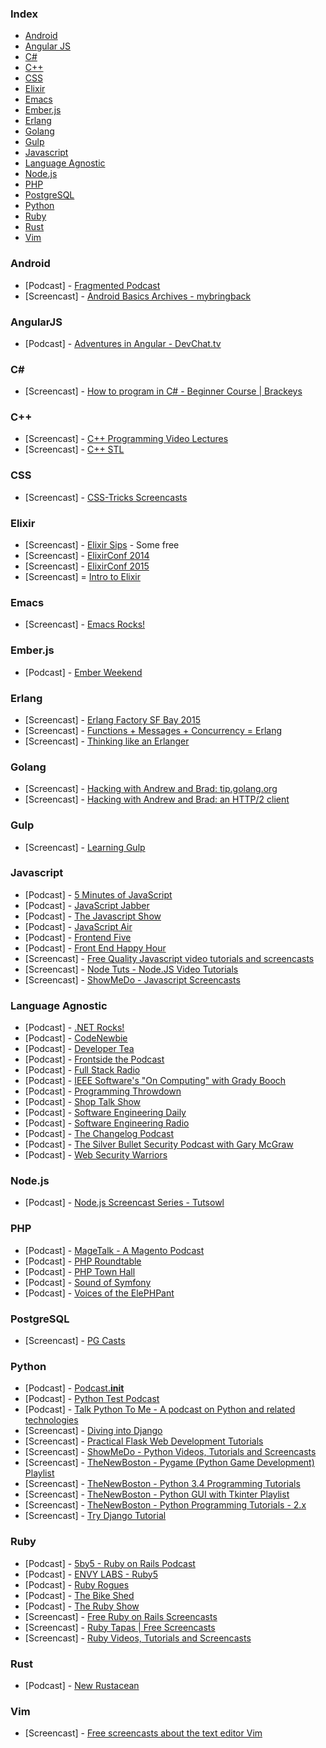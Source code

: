 ### Index

* [Android](#android)
* [Angular JS](#angularjs)
* [C#](#c)
* [C++](#c-1)
* [CSS](#css)
* [Elixir](#elixir)
* [Emacs](#emacs)
* [Ember.js](#emberjs)
* [Erlang](#erlang)
* [Golang](#golang)
* [Gulp](#gulp)
* [Javascript](#javascript)
* [Language Agnostic](#language-agnostic)
* [Node.js](#Nodejs)
* [PHP](#php)
* [PostgreSQL](#postgresql)
* [Python](#python)
* [Ruby](#ruby)
* [Rust](#rust)
* [Vim](#vim)


### Android

* [Podcast] - [Fragmented Podcast](http://fragmentedpodcast.com)
* [Screencast] - [Android Basics Archives - mybringback](http://www.mybringback.com/series/android-basics/)


### AngularJS

* [Podcast] - [Adventures in Angular - DevChat.tv](https://devchat.tv/adventures-in-angular/)


### C&#x23;

* [Screencast] - [How to program in C# - Beginner Course | Brackeys](https://www.youtube.com/playlist?list=PLPV2KyIb3jR6ZkG8gZwJYSjnXxmfPAl51)


### C++

* [Screencast] - [C++ Programming Video Lectures](https://www.youtube.com/playlist?list=PLTZbNwgO5ebo64D1k0DJQGX30X6iSTmRr)
* [Screencast] - [C++ STL ](https://www.youtube.com/playlist?list=PL5jc9xFGsL8G3y3ywuFSvOuNm3GjBwdkb)


### CSS

* [Screencast] - [CSS-Tricks Screencasts](https://css-tricks.com/video-screencasts/)


### Elixir

* [Screencast] - [Elixir Sips](http://elixirsips.com) - Some free
* [Screencast] - [ElixirConf 2014](https://www.youtube.com/playlist?list=PLE7tQUdRKcyakbmyFcmznq2iNtL80mCsT)
* [Screencast] - [ElixirConf 2015](https://www.youtube.com/playlist?list=PLWbHc_FXPo2jBXpr1IjyUgJ7hNS1eTf7H)
* [Screencast] = [Intro to Elixir](https://www.youtube.com/watch?v=lly-1UYmnFI&list=PLn76XROGFNtE9InImlu6e8isbOsM7qKtt)


### Emacs

* [Screencast] - [Emacs Rocks!](http://emacsrocks.com)


### Ember.js

* [Podcast] - [Ember Weekend](https://emberweekend.com/episodes)


### Erlang

* [Screencast] - [Erlang Factory SF Bay 2015](https://www.youtube.com/playlist?list=PLWbHc_FXPo2h0sJW6X2RZDtT1ndw6KKpQ)
* [Screencast] - [Functions + Messages + Concurrency = Erlang](http://www.infoq.com/presentations/joe-armstrong-erlang-qcon08)
* [Screencast] - [Thinking like an Erlanger](https://www.youtube.com/watch?v=6sBL1kHoMoo)


### Golang

* [Screencast] - [Hacking with Andrew and Brad: tip.golang.org](https://www.youtube.com/watch?v=1rZ-JorHJEY)
* [Screencast] - [Hacking with Andrew and Brad: an HTTP/2 client](https://www.youtube.com/watch?v=yG-UaBJXZ80)


### Gulp

* [Screencast] - [Learning Gulp](http://leveluptuts.com/tutorials/learning-gulp)


### Javascript

* [Podcast] - [5 Minutes of JavaScript](https://fivejs.codeschool.com)
* [Podcast] - [JavaScript Jabber](https://devchat.tv/js-jabber)
* [Podcast] - [The Javascript Show](http://javascriptshow.com)
* [Podcast] - [JavaScript Air](https://javascriptair.com)
* [Podcast] - [Frontend Five](https://frontendfive.codeschool.com)
* [Podcast] - [Front End Happy Hour](http://frontendhappyhour.com)
* [Screencast] - [Free Quality Javascript video tutorials and screencasts](http://www.screencasts.org/topics/javascript)
* [Screencast] - [Node Tuts - Node.JS Video Tutorials](http://nodetuts.com)
* [Screencast] - [ShowMeDo - Javascript Screencasts](http://showmedo.com/videotutorials/javascript)


### Language Agnostic

* [Podcast] - [.NET Rocks!](https://www.dotnetrocks.com)
* [Podcast] - [CodeNewbie](http://www.codenewbie.org/podcast)
* [Podcast] - [Developer Tea](https://developertea.com)
* [Podcast] - [Frontside the Podcast](https://frontsidethepodcast.simplecast.fm)
* [Podcast] - [Full Stack Radio](http://www.fullstackradio.com)
* [Podcast] - [IEEE Software's "On Computing" with Grady Booch](http://www.computer.org/web/computingnow/oncomputing)
* [Podcast] - [Programming Throwdown](http://www.programmingthrowdown.com)
* [Podcast] - [Shop Talk Show](http://shoptalkshow.com)
* [Podcast] - [Software Engineering Daily](http://softwareengineeringdaily.com)
* [Podcast] - [Software Engineering Radio](http://www.se-radio.net)
* [Podcast] - [The Changelog Podcast](https://changelog.com/podcast/)
* [Podcast] - [The Silver Bullet Security Podcast with Gary McGraw](http://www.computer.org/web/computingnow/silverbullet)
* [Podcast] - [Web Security Warriors](https://devchat.tv/web-security-warriors/)


### Node.js

* [Podcast] - [Node.js Screencast Series - Tutsowl](http://www.tutsowl.com)


### PHP

* [Podcast] - [MageTalk - A Magento Podcast](http://magetalk.com)
* [Podcast] - [PHP Roundtable](https://www.phproundtable.com)
* [Podcast] - [PHP Town Hall](http://phptownhall.com)
* [Podcast] - [Sound of Symfony](http://www.soundofsymfony.com)
* [Podcast] - [Voices of the ElePHPant](https://voicesoftheelephpant.com)


### PostgreSQL

* [Screencast] - [PG Casts](https://www.pgcasts.com)


### Python

* [Podcast] - [Podcast.__init__](http://podcastinit.com)
* [Podcast] - [Python Test Podcast](http://pythontesting.net/test-podcast)
* [Podcast] - [Talk Python To Me - A podcast on Python and related technologies](http://talkpython.fm)
* [Screencast] - [Diving into Django](http://code.tutsplus.com/articles/diving-into-django--net-2969)
* [Screencast] - [Practical Flask Web Development Tutorials](https://www.youtube.com/playlist?list=PLQVvvaa0QuDc_owjTbIY4rbgXOFkUYOUB)
* [Screencast] - [ShowMeDo - Python Videos, Tutorials and Screencasts](http://showmedo.com/videotutorials/python)
* [Screencast] - [TheNewBoston - Pygame (Python Game Development) Playlist](https://www.youtube.com/playlist?list=PL6gx4Cwl9DGAjkwJocj7vlc_mFU-4wXJq)
* [Screencast] - [TheNewBoston - Python 3.4 Programming Tutorials](https://www.youtube.com/playlist?list=PL6gx4Cwl9DGAcbMi1sH6oAMk4JHw91mC_)
* [Screencast] - [TheNewBoston - Python GUI with Tkinter Playlist](https://www.youtube.com/playlist?list=PL6gx4Cwl9DGBwibXFtPtflztSNPGuIB_d)
* [Screencast] - [TheNewBoston - Python Programming Tutorials - 2.x](https://www.youtube.com/playlist?list=PLEA1FEF17E1E5C0DA)
* [Screencast] - [Try Django Tutorial](http://youtu.be/3DccH9AMwFQ?list=PLEsfXFp6DpzRgedo9IzmcpXYoSeDg29Tx)


### Ruby

* [Podcast] - [5by5 - Ruby on Rails Podcast](http://5by5.tv/rubyonrails)
* [Podcast] - [ENVY LABS - Ruby5](https://ruby5.codeschool.com)
* [Podcast] - [Ruby Rogues](https://devchat.tv/ruby-rogues/)
* [Podcast] - [The Bike Shed](http://bikeshed.fm)
* [Podcast] - [The Ruby Show](http://rubyshow.com)
* [Screencast] - [Free Ruby on Rails Screencasts](http://railscasts.com/?type=free)
* [Screencast] - [Ruby Tapas | Free Screencasts](http://www.rubytapas.com/episodes?filter=free)
* [Screencast] - [Ruby Videos, Tutorials and Screencasts](http://showmedo.com/videotutorials/ruby)


### Rust

* [Podcast] - [New Rustacean](http://www.newrustacean.com)


### Vim

* [Screencast] - [Free screencasts about the text editor Vim](http://vimcasts.org)
